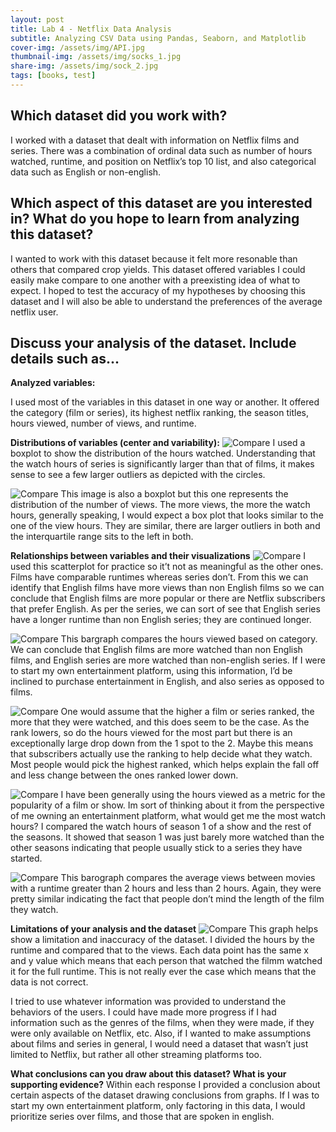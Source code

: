 ```yaml
---
layout: post
title: Lab 4 - Netflix Data Analysis
subtitle: Analyzing CSV Data using Pandas, Seaborn, and Matplotlib
cover-img: /assets/img/API.jpg
thumbnail-img: /assets/img/socks_1.jpg
share-img: /assets/img/sock_2.jpg
tags: [books, test]
---
```


## Which dataset did you work with?

I worked with a dataset that dealt with information on Netflix films and series. There was a combination of ordinal data such as number of hours watched, runtime, and position on Netflix’s top 10 list, and also categorical data such as English or non-english. 

## Which aspect of this dataset are you interested in? What do you hope to learn from analyzing this dataset?

I wanted to work with this dataset because it felt more resonable than others that compared crop yields. This dataset offered variables I could easily make compare to one another with a preexisting idea of what to expect. I hoped to test the accuracy of my hypotheses by choosing this dataset and I will also be able to understand the preferences of the average netflix user.

## Discuss your analysis of the dataset. Include details such as...
**Analyzed variables:**

I used most of the variables in this dataset in one way or another. It offered the category (film or series), its highest netflix ranking, the season titles, hours viewed, number of views, and runtime.

**Distributions of variables (center and variability):**
![Compare](/assets/img/netflix_distribution_3.png)
I used a boxplot to show the distribution of the hours watched. Understanding that the watch hours of series is significantly larger than that of films, it makes sense to see a few larger outliers as depicted with the circles. 

![Compare](/assets/img/netflix_distribution_2.png)
This image is also a boxplot but this one represents the distribution of the number of views. The more views, the more the watch hours, generally speaking, I would expect a box plot that looks similar to the one of the view hours. They are similar, there are larger outliers in both and the interquartile range sits to the left in both.

**Relationships between variables and their visualizations**
![Compare](/assets/img/netflix_compare_1.png)
I used this scatterplot for practice so it’t not as meaningful as the other ones. Films have comparable runtimes whereas series don’t. From this we can identify that English films have more views than non English films so we can conclude that English films are more popular or there are Netflix subscribers that prefer English. As per the series, we can sort of see that English series have a longer runtime than non English series; they are continued longer.

![Compare](/assets/img/netflix_compare_2.png)
This bargraph compares the hours viewed based on category. We can conclude that English films are more watched than non English films, and English series are more watched than non-english series. If I were to start my own entertainment platform, using this information, I’d be inclined to purchase entertainment in English, and also series as opposed to films. 

![Compare](/assets/img/netflix_compare_3.png)
One would assume that the higher a film or series ranked, the more that they were watched, and this does seem to be the case. As the rank lowers, so do the hours viewed for the most part but there is an exceptionally large drop down from the 1 spot to the 2. Maybe this means that subscribers actually use the ranking to help decide what they watch. Most people would pick the highest ranked, which helps explain the fall off and less change between the ones ranked lower down.

![Compare](/assets/img/netflix_compare_4.png)
I have been generally using the hours viewed as a metric for the popularity of a film or show. Im sort of thinking about it from the perspective of me owning an entertainment platform, what would get me the most watch hours? I compared the watch hours of season 1 of a show and the rest of the seasons. It showed that season 1 was just barely more watched than the other seasons indicating that people usually stick to a series they have started.

![Compare](/assets/img/netflix_compare_5.png)
This barograph compares the average views between movies with a runtime greater than 2 hours and less than 2 hours. Again, they were pretty similar indicating the fact that people don’t mind the length of the film they watch.

**Limitations of your analysis and the dataset**
![Compare](/assets/img/netflix_limitation.png)
This graph helps show a limitation and inaccuracy of the dataset. I divided the hours by the runtime and compared that to the views. Each data point has the same x and y value which means that each person that watched the filmm watched it for the full runtime. This is not really ever the case which means that the data is not correct.

I tried to use whatever information was provided to understand the behaviors of the users. I could have made more progress if I had information such as the genres of the films, when they were made, if they were only available on Netflix, etc. Also, if I wanted to make assumptions about films and series in general, I would need a dataset that wasn’t just limited to Netflix, but rather all other streaming platforms too. 

**What conclusions can you draw about this dataset? What is your supporting evidence?**
Within each response I provided a conclusion about certain aspects of the dataset drawing conclusions from graphs. If I was to start my own entertainment platform, only factoring in this data, I would prioritize series over films, and those that are spoken in english. 
